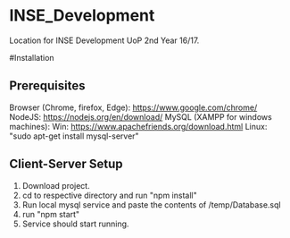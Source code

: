 # INSE_Development
Location for INSE Development UoP 2nd Year 16/17.

#Installation

## Prerequisites
Browser (Chrome, firefox, Edge): 
  https://www.google.com/chrome/
NodeJS: 
  https://nodejs.org/en/download/
MySQL (XAMPP for windows machines): 
  Win: https://www.apachefriends.org/download.html
  Linux: "sudo apt-get install mysql-server"


## Client-Server Setup

1) Download project.
2) cd to respective directory and run "npm install"
3) Run local mysql service and paste the contents of /temp/Database.sql
4) run "npm start"
5) Service should start running.

